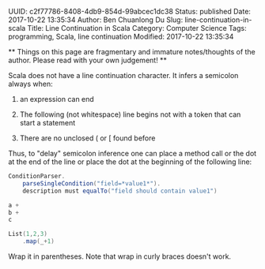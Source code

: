 UUID: c2f77786-8408-4db9-854d-99abcec1dc38
Status: published
Date: 2017-10-22 13:35:34
Author: Ben Chuanlong Du
Slug: line-continuation-in-scala
Title: Line Continuation in Scala
Category: Computer Science
Tags: programming, Scala, line continuation
Modified: 2017-10-22 13:35:34

**
Things on this page are
fragmentary and immature notes/thoughts of the author.
Please read with your own judgement!
**

Scala does not have a line continuation character.
It infers a semicolon always when:

1. an expression can end

2. The following (not whitespace) line begins not with a token that can start a statement

3. There are no unclosed ( or [ found before

Thus, 
to "delay" semicolon inference one can place a method call 
or the dot at the end of the line 
or place the dot at the beginning of the following line:

```scala
ConditionParser.
    parseSingleCondition("field=*value1*").
    description must equalTo("field should contain value1")

a +
b +
c
```

```scala
List(1,2,3)
    .map(_+1)
```

Wrap it in parentheses.
Note that wrap in curly braces doesn't work.
